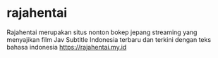 # rajahentai
Rajahentai merupakan situs nonton bokep jepang streaming yang menyajikan film Jav Subtitle Indonesia terbaru dan terkini dengan teks bahasa indonesia
https://rajahentai.my.id
